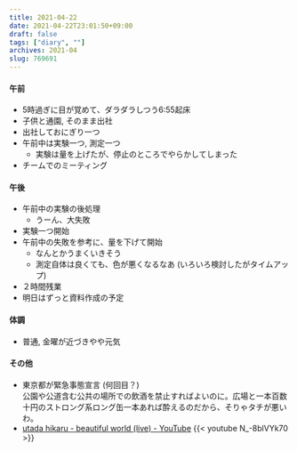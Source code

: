 ```yaml
---
title: 2021-04-22
date: 2021-04-22T23:01:50+09:00
draft: false
tags: ["diary", ""]
archives: 2021-04
slug: 769691
---
```

#### 午前
- 5時過ぎに目が覚めて、ダラダラしつう6:55起床
- 子供と通園, そのまま出社
- 出社しておにぎり一つ
- 午前中は実験一つ, 測定一つ
  - 実験は量を上げたが、停止のところでやらかしてしまった
- チームでのミーティング
#### 午後
- 午前中の実験の後処理
  - うーん、大失敗
- 実験一つ開始
- 午前中の失敗を参考に、量を下げて開始
  - なんとかうまくいきそう
  - 測定自体は良くても、色が悪くなるなあ (いろいろ検討したがタイムアップ)
- ２時間残業
- 明日はずっと資料作成の予定
#### 体調
- 普通, 金曜が近づきやや元気
#### その他
- 東京都が緊急事態宣言 (何回目？)  
公園や公道含む公共の場所での飲酒を禁止すればよいのに。広場と一本百数十円のストロング系ロング缶一本あれば酔えるのだから、そりゃタチが悪いわ。
- [utada hikaru - beautiful world (live) - YouTube](https://www.youtube.com/watch?v=N_-8blVYk70)
{{< youtube N_-8blVYk70 >}}